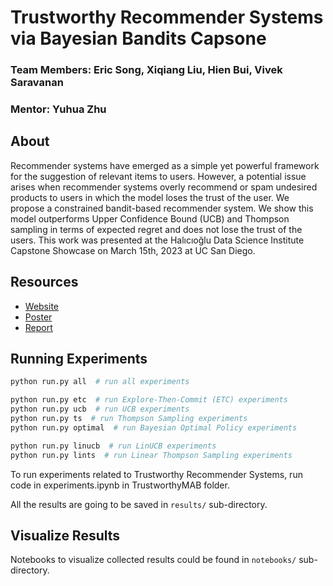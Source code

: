 # Trustworthy Recommender Systems via Bayesian Bandits Capsone

### Team Members: Eric Song, Xiqiang Liu, Hien Bui, Vivek Saravanan

### Mentor: Yuhua Zhu

## About
Recommender systems have emerged as a simple yet powerful framework for the suggestion of relevant items to users. However, a potential issue arises when recommender systems overly recommend or spam undesired products to users in which the model loses the trust of the user. We propose a constrained bandit-based recommender system. We show this model outperforms Upper Confidence Bound (UCB) and Thompson sampling in terms of expected regret and does not lose the trust of the users. This work was presented at the Halıcıoğlu Data Science Institute Capstone Showcase on March 15th, 2023 at UC San Diego.

## Resources
- [Website](https://hi3nb1.github.io/capstone/)
- [Poster](https://drive.google.com/file/d/1BjS6ZcwmB4TsGctyS56vNxZsTev8F0zF/view)
- [Report](https://drive.google.com/file/d/10VEKJZ_TWxqBKimkeTWUmmYjivagMGZJ/view)

## Running Experiments
```bash
python run.py all  # run all experiments

python run.py etc  # run Explore-Then-Commit (ETC) experiments
python run.py ucb  # run UCB experiments
python run.py ts  # run Thompson Sampling experiments
python run.py optimal  # run Bayesian Optimal Policy experiments

python run.py linucb  # run LinUCB experiments
python run.py lints  # run Linear Thompson Sampling experiments
```

To run experiments related to Trustworthy Recommender Systems, run code in experiments.ipynb in TrustworthyMAB folder.

All the results are going to be saved in `results/` sub-directory.

## Visualize Results

Notebooks to visualize collected results could be found in `notebooks/` sub-directory.
